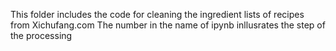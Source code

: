 This folder includes the code for cleaning the ingredient lists of recipes from Xichufang.com
The number in the name of ipynb inllusrates the step of the processing
